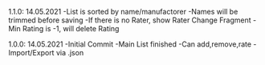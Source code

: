 ﻿1.1.0: 14.05.2021
	-List is sorted by name/manufactorer
	-Names will be trimmed before saving
	-If there is no Rater, show Rater Change Fragment
	-Min Rating is -1, will delete Rating

1.0.0: 14.05.2021
	-Initial Commit
	-Main List finished
	-Can add,remove,rate
	-Import/Export via .json